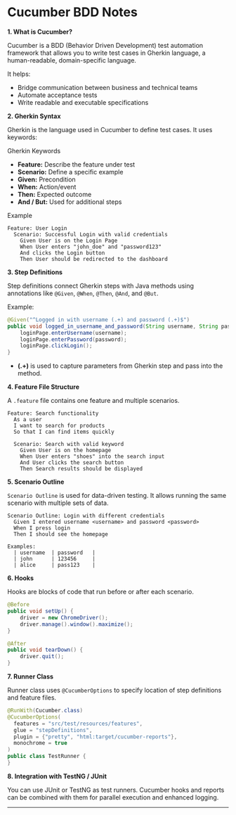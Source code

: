 # Cucumber BDD Notes

**1. What is Cucumber?**

Cucumber is a BDD (Behavior Driven Development) test automation framework that allows you to write test cases in Gherkin language, a human-readable, domain-specific language.

It helps:

* Bridge communication between business and technical teams
* Automate acceptance tests
* Write readable and executable specifications

**2. Gherkin Syntax**

Gherkin is the language used in Cucumber to define test cases. It uses keywords:

Gherkin Keywords

* **Feature:** Describe the feature under test
* **Scenario:** Define a specific example
* **Given:** Precondition
* **When:** Action/event
* **Then:** Expected outcome
* **And / But:** Used for additional steps

Example

```gherkin
Feature: User Login
  Scenario: Successful Login with valid credentials
    Given User is on the Login Page
    When User enters "john_doe" and "password123"
    And clicks the Login button
    Then User should be redirected to the dashboard
```

**3. Step Definitions**

Step definitions connect Gherkin steps with Java methods using annotations like `@Given`, `@When`, `@Then`, `@And`, and `@But`.

Example:

```java
@Given("^Logged in with username (.+) and password (.+)$")
public void logged_in_username_and_password(String username, String password) {
    loginPage.enterUsername(username);
    loginPage.enterPassword(password);
    loginPage.clickLogin();
}
```

* **(.+)** is used to capture parameters from Gherkin step and pass into the method.

**4. Feature File Structure**

A `.feature` file contains one feature and multiple scenarios.

```gherkin
Feature: Search functionality
  As a user
  I want to search for products
  So that I can find items quickly

  Scenario: Search with valid keyword
    Given User is on the homepage
    When User enters "shoes" into the search input
    And User clicks the search button
    Then Search results should be displayed
```

**5. Scenario Outline**

`Scenario Outline` is used for data-driven testing. It allows running the same scenario with multiple sets of data.

```gherkin
Scenario Outline: Login with different credentials
  Given I entered username <username> and password <password>
  When I press login
  Then I should see the homepage

Examples:
  | username  | password   |
  | john      | 123456     |
  | alice     | pass123    |
```

**6. Hooks**

Hooks are blocks of code that run before or after each scenario.

```java
@Before
public void setUp() {
    driver = new ChromeDriver();
    driver.manage().window().maximize();
}

@After
public void tearDown() {
    driver.quit();
}
```

**7. Runner Class**

Runner class uses `@CucumberOptions` to specify location of step definitions and feature files.

```java
@RunWith(Cucumber.class)
@CucumberOptions(
  features = "src/test/resources/features",
  glue = "stepDefinitions",
  plugin = {"pretty", "html:target/cucumber-reports"},
  monochrome = true
)
public class TestRunner {
}
```

**8. Integration with TestNG / JUnit**

You can use JUnit or TestNG as test runners. Cucumber hooks and reports can be combined with them for parallel execution and enhanced logging.

---

